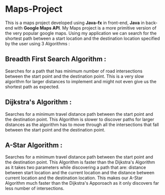 # Maps-Project
This is a maps project developed using **Java-fx** in front-end, **Java** in back-end with **Google Maps API**. My Maps project is a more primitive version of the 
very popular google maps. Using my application we can search for the shortest path between a start location and the destination location specified by the user using 
3 Algorithms : 

## **Breadth First Search Algorithm** : 
Searches for a path that has minimum number of road intersections between the start point and the destination point. This is a very slow algorithm for larger distances
to implement and might not even give us the shortest path as expected.

## **Dijkstra's Algorithm** : 
Searches for a minimum travel distance path between the start point and the destination point. This Algorithm is slower to discover paths
for larger distances as the algorithm has to move through all the intersections that fall between the start point and the destination point.

## **A-Star Algorithm** : 
Searches for a minimum travel distance path between the start point and the destination point. This Algorithm is faster than the Dijkstra's 
Algorithm as it takes two parameters while discovering a path that are: distance between start location and the current location and the distance between current 
location and the destination location. This makes our A-Star Algorithm much faster than the Dijkstra's Apporoach as it only discovers far less number of intersections. 
